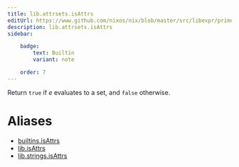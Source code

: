 ```yaml
---
title: lib.attrsets.isAttrs
editUrl: https://www.github.com/nixos/nix/blob/master/src/libexpr/primops.cc
description: lib.attrsets.isAttrs
sidebar:

    badge:
        text: Builtin
        variant: note

    order: 7
---
```


Return `true` if *e* evaluates to a set, and `false` otherwise.


# Aliases

- [builtins.isAttrs](./reference/builtins/builtins-isAttrs)
- [lib.isAttrs](./reference/lib/lib-isAttrs)
- [lib.strings.isAttrs](./reference/lib/strings/lib-strings-isAttrs)


